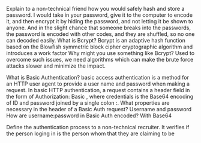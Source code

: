 Explain to a non-technical friend how you would safely hash and store a password.
  I would take in your password, give it to the computer to encode it, and then encrypt it by hiding the password, and not letting it be shown to anyone. And in the slight chance that someone breaks into the passwords, the password is encoded with other codes, and they are shuffled, so no one can decoded easily.
What is Bcrypt?
Bcrypt is an adaptive hash function based on the Blowfish symmetric block cipher cryptographic algorithm and introduces a work factor
Why might you use something like Bcrypt?
Used to overcome such issues, we need algorithms which can make the brute force attacks slower and minimize the impact.



What is Basic Authentication?
basic access authentication is a method for an HTTP user agent to provide a user name and password when making a request. In basic HTTP authentication, a request contains a header field in the form of Authorization: Basic <credentials>, where credentials is the Base64 encoding of ID and password joined by a single colon :.
What properties are necessary in the header of a Basic Auth request?
Username and password
How are username:password in Basic Auth encoded?
With Base64



Define the authentication process to a non-technical recruiter.
It verifies if the person loging in is the person whom that they are claiming to be
